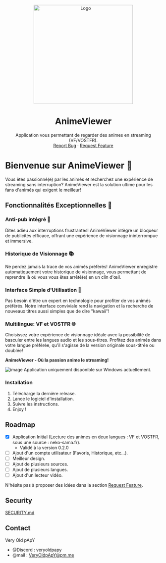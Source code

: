 <br />
<div align="center">
  <a href="https://github.com/VeryOldpApY/AnimeViewer">
    <img src="https://github.com/VeryOldpApY/AnimeViewer/assets/12466017/64298ee8-f549-4981-bf2c-303b1887d8f1" alt="Logo" width="320" height="320">
  </a>

<h1 align="center">AnimeViewer</h1>
  <p align="center">
    Application vous permettant de regarder des animes en streaming (VF/VOSTFR).
    <br />
    <a href="https://github.com/VeryOldpApY/AnimeViewer/issues">Report Bug</a>
    ·
    <a href="https://github.com/VeryOldpApY/AnimeViewer/issues">Request Feature</a>
  </p>
</div>

# Bienvenue sur AnimeViewer :star2:

Vous êtes passionné(e) par les animés et recherchez une expérience de streaming sans interruption? AnimeViewer est la solution ultime pour les fans d'animés qui exigent le meilleur!

## Fonctionnalités Exceptionnelles :rocket:

### Anti-pub intégré :no_entry_sign:
Dites adieu aux interruptions frustrantes! AnimeViewer intègre un bloqueur de publicités efficace, offrant une expérience de visionnage ininterrompue et immersive.

### Historique de Visionnage :books:
Ne perdez jamais la trace de vos animés préférés! AnimeViewer enregistre automatiquement votre historique de visionnage, vous permettant de reprendre là où vous vous êtes arrêté(e) en un clin d'œil.

### Interface Simple d'Utilisation :art:
Pas besoin d'être un expert en technologie pour profiter de vos animés préférés. Notre interface conviviale rend la navigation et la recherche de nouveaux titres aussi simples que de dire "kawaii"!

### Multilingue: VF et VOSTFR :globe_with_meridians:
Choisissez votre expérience de visionnage idéale avec la possibilité de basculer entre les langues audio et les sous-titres. Profitez des animés dans votre langue préférée, qu'il s'agisse de la version originale sous-titrée ou doublée!

**AnimeViewer - Où la passion anime le streaming!**

![image](https://github.com/VeryOldpApY/AnimeViewer/assets/12466017/5f6285d3-0add-4bfc-ad75-9af6129506cf)
Application uniquement disponible sur Windows actuellement.

### Installation

1. Télécharge la dernière release.
2. Lance le logiciel d'installation.
3. Suivre les instructions.
4. Enjoy !

<!-- ROADMAP -->
## Roadmap
- [x] Application Initial (Lecture des animes en deux langues : VF et VOSTFR, sous une source : neko-sama.fr).
  - Validé à la version 0.2.0
- [ ] Ajout d'un compte utilisateur (Favoris, Historique, etc...).
- [ ] Meilleur design.
- [ ] Ajout de plusieurs sources.
- [ ] Ajout de plusieurs langues.
- [ ] Ajout d'un lecteur vidéo.
  
N'hésite pas à proposer des idées dans la section [Request Feature](https://github.com/VeryOldpApY/AnimeViewer/issues).

<!-- SECURITY -->
## Security
[SECURITY.md](https://github.com/VeryOldpApY/AnimeViewer/blob/main/SECURITY.md)

<!-- CONTACT -->
## Contact

Very Old pApY 
 - @Discord : veryoldpapy
 - @mail : VeryOldpApY@pm.me
